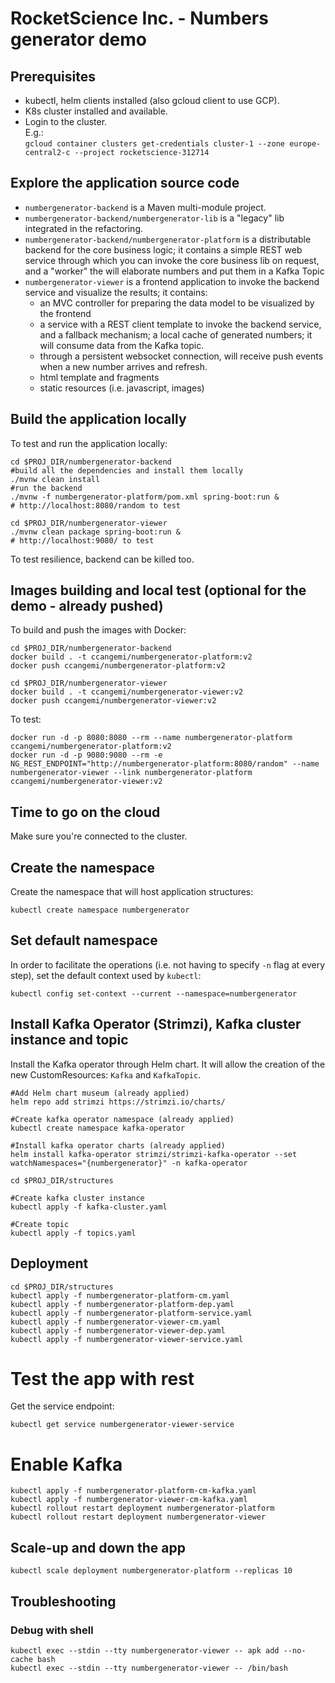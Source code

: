 # RocketScience Inc. - Numbers generator demo

## Prerequisites
- kubectl, helm clients installed (also gcloud client to use GCP).
- K8s cluster installed and available.
- Login to the cluster.  
  E.g.:  
  ```gcloud container clusters get-credentials cluster-1 --zone europe-central2-c --project rocketscience-312714```

## Explore the application source code
- `numbergenerator-backend` is a Maven multi-module project.
- `numbergenerator-backend/numbergenerator-lib` is a "legacy" lib integrated in the refactoring.
- `numbergenerator-backend/numbergenerator-platform` is a distributable backend for the core business logic;
  it contains a simple REST web service through which you can invoke the core business lib on request, and a "worker" the will elaborate numbers and put them in a Kafka Topic
- `numbergenerator-viewer` is a frontend application to invoke the backend service and visualize the results;
  it contains:
  - an MVC controller for preparing the data model to be visualized by the frontend
  - a service with a REST client template to invoke the backend service, and a fallback mechanism; a local cache of generated numbers; it will consume data from the Kafka topic.
  - through a persistent websocket connection, will receive push events when a new number arrives and refresh.
  - html template and fragments
  - static resources (i.e. javascript, images)

## Build the application locally
To test and run the application locally:
```
cd $PROJ_DIR/numbergenerator-backend
#build all the dependencies and install them locally
./mvnw clean install 
#run the backend
./mvnw -f numbergenerator-platform/pom.xml spring-boot:run & 
# http://localhost:8080/random to test

cd $PROJ_DIR/numbergenerator-viewer
./mvnw clean package spring-boot:run &
# http://localhost:9080/ to test
```

To test resilience, backend can be killed too.

## Images building and local test (optional for the demo - already pushed)
To build and push the images with Docker:
```
cd $PROJ_DIR/numbergenerator-backend
docker build . -t ccangemi/numbergenerator-platform:v2
docker push ccangemi/numbergenerator-platform:v2

cd $PROJ_DIR/numbergenerator-viewer
docker build . -t ccangemi/numbergenerator-viewer:v2
docker push ccangemi/numbergenerator-viewer:v2
```

To test:
```
docker run -d -p 8080:8080 --rm --name numbergenerator-platform ccangemi/numbergenerator-platform:v2
docker run -d -p 9080:9080 --rm -e NG_REST_ENDPOINT="http://numbergenerator-platform:8080/random" --name numbergenerator-viewer --link numbergenerator-platform ccangemi/numbergenerator-viewer:v2
```

## Time to go on the cloud
Make sure you're connected to the cluster.

## Create the namespace
Create the namespace that will host application structures:
```
kubectl create namespace numbergenerator
```

## Set default namespace
In order to facilitate the operations (i.e. not having to specify `-n` flag at every step), set the default context used by `kubectl`:
```
kubectl config set-context --current --namespace=numbergenerator
```

## Install Kafka Operator (Strimzi), Kafka cluster instance and topic
Install the Kafka operator through Helm chart.
It will allow the creation of the new CustomResources: `Kafka` and `KafkaTopic`.

```
#Add Helm chart museum (already applied)
helm repo add strimzi https://strimzi.io/charts/

#Create kafka operator namespace (already applied)
kubectl create namespace kafka-operator

#Install kafka operator charts (already applied)
helm install kafka-operator strimzi/strimzi-kafka-operator --set watchNamespaces="{numbergenerator}" -n kafka-operator

cd $PROJ_DIR/structures

#Create kafka cluster instance
kubectl apply -f kafka-cluster.yaml

#Create topic
kubectl apply -f topics.yaml
```

## Deployment
```
cd $PROJ_DIR/structures
kubectl apply -f numbergenerator-platform-cm.yaml
kubectl apply -f numbergenerator-platform-dep.yaml
kubectl apply -f numbergenerator-platform-service.yaml
kubectl apply -f numbergenerator-viewer-cm.yaml
kubectl apply -f numbergenerator-viewer-dep.yaml
kubectl apply -f numbergenerator-viewer-service.yaml
```

# Test the app with rest
Get the service endpoint:
```
kubectl get service numbergenerator-viewer-service
```

# Enable Kafka
```
kubectl apply -f numbergenerator-platform-cm-kafka.yaml
kubectl apply -f numbergenerator-viewer-cm-kafka.yaml
kubectl rollout restart deployment numbergenerator-platform
kubectl rollout restart deployment numbergenerator-viewer
```

## Scale-up and down the app
```
kubectl scale deployment numbergenerator-platform --replicas 10
```

## Troubleshooting
### Debug with shell
```
kubectl exec --stdin --tty numbergenerator-viewer -- apk add --no-cache bash
kubectl exec --stdin --tty numbergenerator-viewer -- /bin/bash
```
